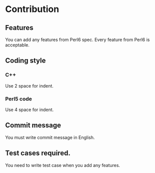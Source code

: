Contribution
============

## Features

You can add any features from Perl6 spec.
Every feature from Perl6 is acceptable.

## Coding style

### C++

Use 2 space for indent.

### Perl5 code

Use 4 space for indent.

## Commit message

You must write commit message in English.

## Test cases required.

You need to write test case when you add any features.

